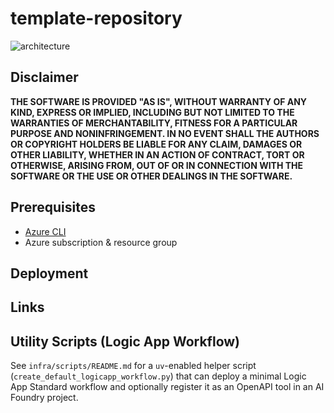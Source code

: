 # template-repository

![architecture](./.img/architecture.png)

## Disclaimer

**THE SOFTWARE IS PROVIDED "AS IS", WITHOUT WARRANTY OF ANY KIND, EXPRESS OR IMPLIED, INCLUDING BUT NOT LIMITED TO THE WARRANTIES OF MERCHANTABILITY, FITNESS FOR A PARTICULAR PURPOSE AND NONINFRINGEMENT. IN NO EVENT SHALL THE AUTHORS OR COPYRIGHT HOLDERS BE LIABLE FOR ANY CLAIM, DAMAGES OR OTHER LIABILITY, WHETHER IN AN ACTION OF CONTRACT, TORT OR OTHERWISE, ARISING FROM, OUT OF OR IN CONNECTION WITH THE SOFTWARE OR THE USE OR OTHER DEALINGS IN THE SOFTWARE.**

## Prerequisites

- [Azure CLI](https://docs.microsoft.com/en-us/cli/azure/install-azure-cli)
- Azure subscription & resource group

## Deployment

## Links

## Utility Scripts (Logic App Workflow)

See `infra/scripts/README.md` for a `uv`-enabled helper script (`create_default_logicapp_workflow.py`) that can deploy a minimal Logic App Standard workflow and optionally register it as an OpenAPI tool in an AI Foundry project.
